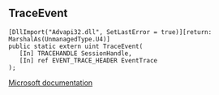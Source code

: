 ## TraceEvent

```
[DllImport("Advapi32.dll", SetLastError = true)][return: MarshalAs(UnmanagedType.U4)]
public static extern uint TraceEvent(
   [In] TRACEHANDLE SessionHandle,
   [In] ref EVENT_TRACE_HEADER EventTrace
);
```

[Microsoft documentation](TODO)

